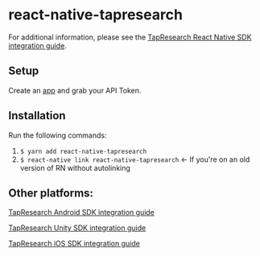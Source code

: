 # react-native-tapresearch

For additional information, please see the [TapResearch React Native SDK integration guide](https://supply-docs.tapresearch.com/docs/react-integration).

## Setup

Create an [app](https://www.tapresearch.com/supplier_dashboard/overview) and grab your API Token.


## Installation
Run the following commands:

1. `$ yarn add react-native-tapresearch`
2. `$ react-native link react-native-tapresearch` <- If you're on an old version of RN without autolinking

## Other platforms:

[TapResearch Android SDK integration guide](https://supply-docs.tapresearch.com/docs/android-integration)

[TapResearch Unity SDK integration guide](https://supply-docs.tapresearch.com/docs/unity-integration)

[TapResearch iOS SDK integration guide](https://supply-docs.tapresearch.com/docs/ios-integration)
